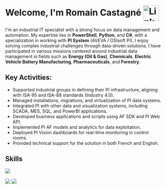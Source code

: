 # Welcome, I'm Romain Castagné   <a href="https://www.linkedin.com/in/romain-castagn%C3%A9-2a01a7130/"><img align="center" src="https://img.icons8.com/color/50/000000/linkedin.png" alt="LinkedIn" height="50" width="50" /></a>

I'm an industrial IT specialist with a strong focus on data management and automation. My expertise lies in **PowerShell**, **Python**, and **C#**, with a specialization in working with **PI System** (AVEVA / OSIsoft PI). I enjoy solving complex industrial challenges through data-driven solutions.
I have participated in various missions centered around industrial data management in fields such as **Energy (Oil & Gas)**, **Chemicals**, **Electric Vehicle Battery Manufacturing**, **Pharmaceuticals**, and **Forestry**. 

## Key Activities:
- Supported industrial groups in defining their PI infrastructure, aligning with ISA-95 and ISA-88 standards (Industry 4.0).
- Managed installations, migrations, and virtualization of PI data systems.
- Integrated PI with other data and visualization systems, including SCADA, MES, SQL, and PowerBI applications.
- Developed business applications and scripts using AF SDK and PI Web API.
- Implemented PI AF models and analytics for data exploitation.
- Deployed PI Vision dashboards for real-time monitoring in control rooms.
- Provided technical support for the solution in both French and English.

## Skills
  <a href="https://skillicons.dev">
    <img src="https://skillicons.dev/icons?i=py,powershell,c,cs,cpp,vscode,html,css,javascript,git,windows,stackoverflow,php,symfony&perline=14" />
  </a>  <br> <br>
  <img  src="https://github-readme-stats.anuraghazra1.vercel.app/api/top-langs/?username=CastagneSenpai&theme=dark&hide_border=false&no-bg=true&layout=compact&no-frame=true&langs_count=5"/>
  <a href="https://visitcount.itsvg.in">
   <img src="https://visitcount.itsvg.in/api?id=CastagneSenpai&label=Profile%20Views&color=3&icon=5&pretty=true" />
  </a>
